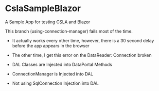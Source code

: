 # CslaSampleBlazor
 A Sample App for testing CSLA and Blazor

 This branch (using-connection-manager) fails most of the time.
  - It actually works every other time, however, there is a 30 second delay before the app appears in the browser
  - The other time, I get this error on the DataReader: Connection broken 

  - DAL Classes are Injected into DataPortal Methods
  - ConnectionManager is Injected into DAL
  - Not using SqlConnection Injection into DAL
